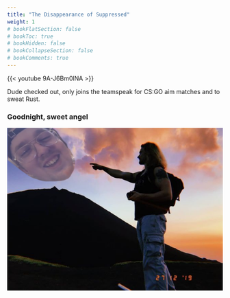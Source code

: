 ```yaml
---
title: "The Disappearance of Suppressed"
weight: 1
# bookFlatSection: false
# bookToc: true
# bookHidden: false
# bookCollapseSection: false
# bookComments: true
---
```

{{< youtube 9A-J6Bm0lNA >}}

Dude checked out, only joins the teamspeak for CS:GO aim matches and to sweat Rust.

### Goodnight, sweet angel

![Hans leaves for the last time](/ladstack-wiki/public/goodbye_hans.png)
